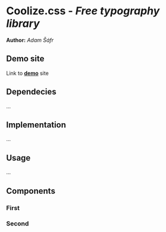 # Coolize.css - *Free typography library*
**Author:** *Adam Šáfr*
## Demo site
Link to **[demo](https://pslib-cz.github.io/2021l4web-typographic-library-Adam-Safr)** site
## Dependecies
...
## Implementation
...
## Usage
...
## Components
### First
### Second
